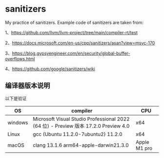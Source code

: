 # sanitizers

My practice of sanitizers. Example code of sanitizers are taken from:

1、https://github.com/llvm/llvm-project/tree/main/compiler-rt/test

2、https://docs.microsoft.com/en-us/cpp/sanitizers/asan?view=msvc-170

3、https://blog.gypsyengineer.com/en/security/global-buffer-overflows.html

4、https://github.com/google/sanitizers/wiki



## 编译器版本说明

以下是验证

| OS      | compiler                                                     | CPU          |
| ------- | ------------------------------------------------------------ | ------------ |
| windows | Microsoft Visual Studio Professional 2022 (64 位) - Preview 版本 17.2.0 Preview 4.0 | x64          |
| Linux   | gcc (Ubuntu 11.2.0-7ubuntu2) 11.2.0                          | x64          |
| macOS   | clang 13.1.6 arm64-apple-darwin21.3.0                        | Apple M1 pro |

